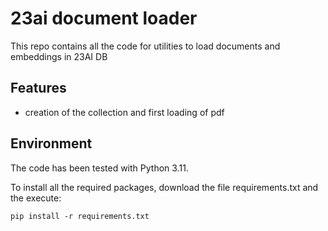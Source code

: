 # 23ai document loader
This repo contains all the code for utilities to load documents and embeddings in 23AI DB

## Features
* creation of the collection and first loading of pdf

## Environment
The code has been tested with Python 3.11.

To install all the required packages, download the file requirements.txt
and the execute:

```
pip install -r requirements.txt
```
